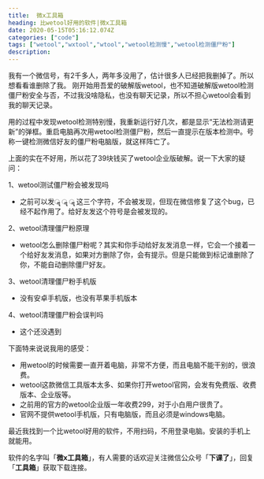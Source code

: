 ```yaml
---
title:  微x工具箱
heading: 比wetool好用的软件|微x工具箱
date: 2020-05-15T05:16:12.074Z
categories: ["code"]
tags: ["wetool","wxtool","wtool","wetool检测慢","wetool检测僵尸粉"]
description: 
---
```



我有一个微信号，有2千多人，两年多没用了，估计很多人已经把我删掉了。所以想看看谁删除了我。
刚开始用吾爱的破解版wetool，也不知道破解版wetool检测僵尸粉安全与否，不过我没啥隐私，也没有聊天记录，所以不担心wetool会看到我的聊天记录。	

用的过程中发现wetool检测特别慢，我重新运行好几次，都是显示“无法检测请更新”的弹框。重启电脑再次用wetool检测僵尸粉，然后一直提示在版本检测中。号称一键检测微信好友的僵尸粉电脑版，就这样阵亡了。


上面的实在不好用，所以花了39块钱买了wetool企业版破解。说一下大家的疑问：

1、wetool测试僵尸粉会被发现吗
 - 之前可以发ॣ ॣ ॣ 这三个字符，不会被发现，但现在微信修复了这个bug，已经不起作用了。给好友发这个符号是会被发现的。

2、wetool清理僵尸粉原理
- wetool怎么删除僵尸粉呢？其实和你手动给好友发消息一样，它会一个接着一个给好友发消息，如果对方删除了你，会有提示。但是只能做到标记谁删除了你，不能自动删除僵尸好友。

3、wetool清理僵尸粉手机版
- 没有安卓手机版，也没有苹果手机版本

4、wetool清理僵尸粉会误判吗
- 这个还没遇到

下面特来说说我用的感受：
- 用wetool的时候需要一直开着电脑，非常不方便，而且电脑不能干别的，很浪费。
- wetool这款微信工具版本太多、如果你打开wetool官网，会发有免费版、收费版本、企业版等。
- 之前用的官方的wetool企业版一年收费299，对于小白用户很贵了。
- 官网不提供wetool手机版，只有电脑版，而且必须是windows电脑。


最近我找到一个比wetool好用的软件，不用扫码，不用登录电脑。安装的手机上就能用。

软件的名字叫「**微x工具箱**」，有人需要的话欢迎关注微信公众号「**下课了**」，回复「**工具箱**」获取下载连接。

